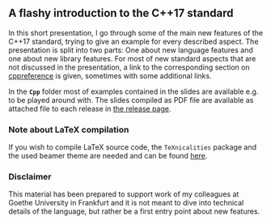 ## A flashy introduction to the C++17 standard

In this short presentation, I go through some of the main new features of the C++17 standard, trying to give an example for every described aspect.
The presentation is split into two parts: One about new language features and one about new library features.
For most of new standard aspects that are not discussed in the presentation, a link to the corresponding section on [cppreference](https://en.cppreference.com/w/) is given, sometimes with some additional links.

In the **`Cpp`** folder most of examples contained in the slides are available e.g. to be played around with.
The slides compiled as PDF file are available as attached file to each release in [the release page](https://github.com/AxelKrypton/Cpp17-flashy-introduction/releases).

### Note about LaTeX compilation

If you wish to compile LaTeX source code, the `TeXnicalities` package and the used beamer theme are needed and can be found [here](https://github.com/AxelKrypton/TeXnicalities).

### Disclaimer

This material has been prepared to support work of my colleagues at Goethe University in Frankfurt and it is not meant to dive into technical details of the language, but rather be a first entry point about new features.
